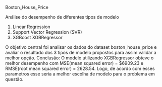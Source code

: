 Boston_House_Price

Análise do desempenho de diferentes tipos de modelo

1. Linear Regression
2. Support Vector Regression (SVR)
3. XGBoost XGBRegressor

O objetivo central foi analisar os dados do dataset boston_house_price e avaliar o resultado dos 3 tipos de modelo propostos para assim validar a melhor opção.
Conclusão: O modelo utilizando XGBRegressor obteve o melhor desempenho com MSE(mean squared error) = $6909.23 e RMSE(root mean squared error) = 2628.54. Logo, de acordo com esses parametros esse seria a melhor escolha de modelo para o problema em questão.
